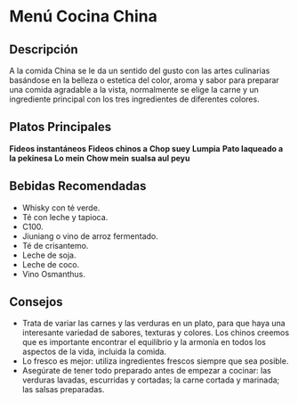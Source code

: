 # Menú Cocina China

## Descripción
A la comida China se le da un sentido del gusto con las artes culinarias basándose en la belleza o estetica del color, aroma y sabor para preparar una comida agradable a la vista, normalmente se elige la carne y un ingrediente principal con los tres ingredientes de diferentes colores.

## Platos Principales
**Fideos instantáneos**
**Fideos chinos a**
**Chop suey**
**Lumpia**
**Pato laqueado a la pekinesa**
**Lo mein**
**Chow mein**
**sualsa aul peyu**

## Bebidas Recomendadas
- Whisky con té verde.
- Té con leche y tapioca. 
- C100. 
- Jiuniang o vino de arroz fermentado. 
- Té de crisantemo. 
- Leche de soja. 
- Leche de coco. 
- Vino Osmanthus.

## Consejos
- Trata de variar las carnes y las verduras en un plato, para que haya una interesante variedad de sabores, texturas y colores. Los chinos creemos que es importante encontrar el equilibrio y la armonía en todos los aspectos de la vida, incluida la comida.
- Lo fresco es mejor: utiliza ingredientes frescos siempre que sea posible.
- Asegúrate de tener todo preparado antes de empezar a cocinar: las verduras lavadas, escurridas y cortadas; la carne cortada y marinada; las salsas preparadas.